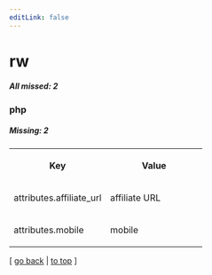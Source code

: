 ```yaml
---
editLink: false
---
```


# rw

##### All missed: 2


### php

##### Missing: 2

<table width="100%">
<tr><th width="50%">

Key

</th><th width="50%">

Value

</th></tr>
<tr><td width="50%">

attributes.affiliate_url

</td><td width="50%">

affiliate URL

</td></tr>
<tr><td width="50%">

attributes.mobile

</td><td width="50%">

mobile

</td></tr>
</table>

[ [go back](../status.md) | [to top](#) ]

